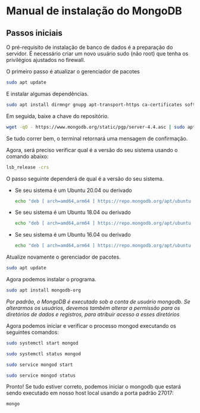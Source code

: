# Manual de instalação do MongoDB

## Passos iniciais

O pré-requisito de instalação de banco de dados é a preparação do servidor. É necessário criar um novo usuário sudo (não root)
que tenha os privilégios ajustados no firewall.

O primeiro passo é atualizar o gerenciador de pacotes

```bash
sudo apt update
```

E instalar algumas dependências.

```bash
sudo apt install dirmngr gnupg apt-transport-https ca-certificates software-properties-common
```

Em seguida, baixe a chave do repositório.

```bash
wget -qO - https://www.mongodb.org/static/pgp/server-4.4.asc | sudo apt-key add -
```

Se tudo correr bem, o terminal retornará uma mensagem de confirmação.

Agora, será preciso verificar qual é a versão do seu sistema usando o comando abaixo:

```bash
lsb_release -crs
```

O passo seguinte dependerá de qual é a versão do seu sistema.

- Se seu sistema é um Ubuntu 20.04 ou derivado
    
    ```bash
    echo "deb [ arch=amd64,arm64 ] https://repo.mongodb.org/apt/ubuntu focal/mongodb-org/4.4 multiverse" | sudo tee /etc/apt/sources.list.d/mongodb-org-4.4.list
    ```
    
- Se seu sistema é um Ubuntu 18.04 ou derivado
    
    ```bash
    echo "deb [ arch=amd64,arm64 ] https://repo.mongodb.org/apt/ubuntu bionic/mongodb-org/4.4 multiverse" | sudo tee /etc/apt/sources.list.d/mongodb-org-4.4.list
    ```
    
- Se seu sistema é um Ubuntu 16.04 ou derivado
    
    ```bash
    echo "deb [ arch=amd64,arm64 ] https://repo.mongodb.org/apt/ubuntu xenial/mongodb-org/4.4 multiverse" | sudo tee /etc/apt/sources.list.d/mongodb-org-4.4.list
    ```
    

Atualize novamente o gerenciador de pacotes.

```bash
sudo apt update
```

Agora podemos instalar o programa.

```bash
sudo apt install mongodb-org
```

*Por padrão, o MongoDB é executado sob a conta de usuário mongodb. Se alterarmos os usuários, devemos também alterar a permissão para os diretórios de dados e registros, para atribuir acesso a esses diretórios*

Agora podemos iniciar e verificar o processo mongod executando os seguintes comandos:

```bash
sudo systemctl start mongod
```

```bash
sudo systemctl status mongod
```

```bash
sudo service mongod start
```

```bash
sudo service mongod status
```

Pronto! Se tudo estiver correto, podemos iniciar o mongodb que estará sendo executado em nosso host local usando a porta padrão 27017:

```bash
mongo
```